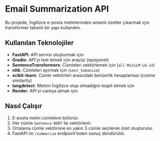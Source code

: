 # Email Summarization API

Bu projede, İngilizce e-posta metinlerinden anlamlı özetler çıkarmak için transformer tabanlı bir yapı kullandım.

## Kullanılan Teknolojiler

- **FastAPI**: API servisi oluşturmak için
- **Gradio**: API’yi test etmek için arayüz (opsiyonel)
- **SentenceTransformers**: Cümleleri vektörlemek için (`all-MiniLM-L6-v2`)
- **nltk**: Cümleleri ayırmak için (`sent_tokenize`)
- **scikit-learn**: Cümle vektörleri arasındaki benzerlik hesaplaması (cosine similarity)
- **langdetect**: Metnin İngilizce olup olmadığını tespit etmek için
- **Render**: API’yi canlıya almak için

## Nasıl Çalışır

1. E-posta metni cümlelere bölünür.
2. Her cümle `Sentence-BERT` ile vektörlenir.
3. Ortalama cümle vektörüne en yakın 3 cümle seçilerek özet oluşturulur.
4. FastAPI ile `/summarize` endpoint’inden sonuç döndürülür.

